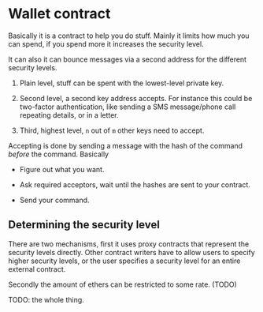 # Wallet contract

Basically it is a contract to help you do stuff. Mainly it limits how much you
can spend, if you spend more it increases the security level.

It can also it can bounce messages via a second address for the different
security levels.

1. Plain level, stuff can be spent with the lowest-level private key.

2. Second level, a second key address accepts. For instance this could be
   two-factor authentication, like sending a SMS message/phone call
   repeating details, or in a letter.

3. Third, highest level, `n` out of `m` other keys need to accept.

Accepting is done by sending a message with the hash of the command *before*
the command. Basically

* Figure out what you want.

* Ask required acceptors, wait until the hashes are sent to your contract.

* Send your command.

## Determining the security level

There are two mechanisms, first it uses proxy contracts that represent the
security levels directly. Other contract writers have to allow users to specify
higher security levels, or the user specifies a security level for an
entire external contract.

Secondly the amount of ethers can be restricted to some rate. (TODO)


TODO: the whole thing.

